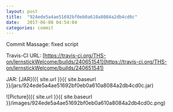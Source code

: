 ```yaml
---
layout: post
title:  "924ede5a4ae51692bf0eb0a610a8084a2db4cd0c"
date:   2017-06-08 04:54:04
categories: commit
---
```


Commit Massage: fixed script  

Travis-CI URL: [https://travis-ci.org/THS-on/lernstickWelcome/builds/240651541](https://travis-ci.org/THS-on/lernstickWelcome/builds/240651541)

JAR: [JAR]({{ site.url }}{{ site.baseurl }}/jars/924ede5a4ae51692bf0eb0a610a8084a2db4cd0c.jar)

![Picture]({{ site.url }}{{ site.baseurl }}/images/924ede5a4ae51692bf0eb0a610a8084a2db4cd0c.png)

